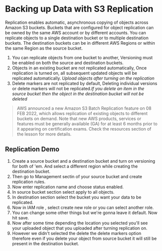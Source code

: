 # Backing up Data with S3 Replication
Replication enables automatic, asynchronous copying of objects across Amazon S3 buckets. Buckets that are configured for object replication can be owned by the same AWS account or by different accounts. You can replicate objects to a single destination bucket or to multiple destination buckets. The destination buckets can be in different AWS Regions or within the same Region as the source bucket.
1. You can replicate objects from one bucket to another,
Versioning must be enabled on both the source and destination buckets.
2. Objects in an existing bucket are not replicated automatically,
Once replication is turned on, all subsequent updated objects will be replicated automatically. *Upload objects after turning on the replication*
3. Delete markers are not replicated by default, 
Deleting individual versions or delete markers will not be replicated.*If you delete an item in the source bucket then the object in the destination bucket will not be deleted*
>AWS announced a new Amazon S3 Batch Replication feature on 08
FEB 2022, which allows replication of existing objects to different buckets on demand. Note that new AWS products, services or features must be generally available (GA) for at least 6 months prior to it appearing on certification exams. Check the resources section of the lesson for more details.

## Replication Demo
1. Create a source bucket and a destination bucket and turn on versioning for both of 'em. And select a different region while creating the destination bucket.
2. Then go to Management sectin of your source bucket and create replication rules.
3. Now enter replication name and choose status enabled.
4. In source bucket section select apply to all objects.
5. In destination section select the bucket you want your data to be replicated.
6. Now in IAM role , select create new role or you can select another role.
7. You can change some other things but we're gonna leave it default. Now hit save.
8. Now after some time depending the location you selected you'll see your uploaded object that you uploaded after turning replication on.
9. However we didn't selected the delete the delete markers option therefore even if you delete your object from source bucket it will still be present in the destination bucket.
